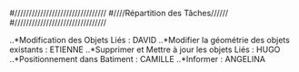 #////////////////////////////////
#////Répartition des Tâches//////
#////////////////////////////////

..*Modification des Objets Liés : DAVID
..*Modifier la géométrie des objets existants : ETIENNE
..*Supprimer et Mettre à jour les objets Liés : HUGO
..*Positionnement dans Batiment : CAMILLE
..*Informer : ANGELINA
